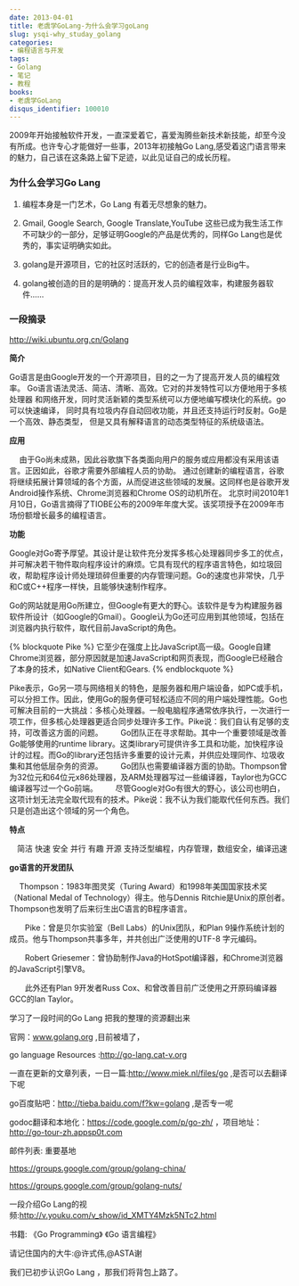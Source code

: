 ```yaml
---
date: 2013-04-01
title: 老虞学GoLang-为什么会学习goLang
slug: ysqi-why_studay_golang
categories:
- 编程语言与开发
tags:
- Golang
- 笔记
- 教程
books:
- 老虞学GoLang
disqus_identifier: 100010
---
```


2009年开始接触软件开发，一直深爱着它，喜爱淘腾些新技术新技能，却至今没有所成。也许专心才能做好一些事，2013年初接触Go Lang,感受着这门语言带来的魅力，自己该在这条路上留下足迹，以此见证自己的成长历程。


### 为什么会学习Go Lang

1.  编程本身是一门艺术，Go Lang 有着无尽想象的魅力。

2. Gmail, Google Search, Google Translate,YouTube 这些已成为我生活工作不可缺少的一部分，足够证明Google的产品是优秀的，同样Go Lang也是优秀的，事实证明确实如此。

3. golang是开源项目，它的社区时活跃的，它的创造者是行业Big牛。

4. golang被创造的目的是明确的：提高开发人员的编程效率，构建服务器软件......


### 一段摘录

http://wiki.ubuntu.org.cn/Golang

**简介**

Go语言是由Google开发的一个开源项目，目的之一为了提高开发人员的编程效率。 Go语言语法灵活、简洁、清晰、高效。它对的并发特性可以方便地用于多核处理器 和网络开发，同时灵活新颖的类型系统可以方便地编写模块化的系统。go可以快速编译， 同时具有垃圾内存自动回收功能，并且还支持运行时反射。Go是一个高效、静态类型， 但是又具有解释语言的动态类型特征的系统级语法。

**应用**

　  由于Go尚未成熟，因此谷歌旗下各类面向用户的服务或应用都没有采用该语言。正因如此，谷歌才需要外部编程人员的协助。
通过创建新的编程语言，谷歌将继续拓展计算领域的各个方面，从而促进这些领域的发展。这同样也是谷歌开发Android操作系统、Chrome浏览器和Chrome OS的动机所在。
北京时间2010年1月10日，Go语言摘得了TIOBE公布的2009年年度大奖。该奖项授予在2009年市场份额增长最多的编程语言。

**功能**

 Google对Go寄予厚望。其设计是让软件充分发挥多核心处理器同步多工的优点，并可解决若干物件取向程序设计的麻烦。它具有现代的程序语言特色，如垃圾回收，帮助程序设计师处理琐碎但重要的内存管理问题。Go的速度也非常快，几乎和C或C++程序一样快，且能够快速制作程序。 　　

Go的网站就是用Go所建立，但Google有更大的野心。该软件是专为构建服务器软件所设计（如Google的Gmail）。Google认为Go还可应用到其他领域，包括在浏览器内执行软件，取代目前JavaScript的角色。 　　

{% blockquote Pike %}
它至少在强度上比JavaScript高一级。Google自建Chrome浏览器，部分原因就是加速JavaScript和网页表现，而Google已经融合了本身的技术，如Native Client和Gears.
{% endblockquote %}

Pike表示，Go另一项与网络相关的特色，是服务器和用户端设备，如PC或手机，可以分担工作。因此，使用Go的服务便可轻松适应不同的用户端处理性能。Go也可解决目前的一大挑战：多核心处理器。一般电脑程序通常依序执行，一次进行一项工作，但多核心处理器更适合同步处理许多工作。Pike说：我们自认有足够的支持，可改善这方面的问题。 　　Go团队正在寻求帮助。其中一个重要领域是改善Go能够使用的runtime library。这类library可提供许多工具和功能，加快程序设计的过程。而Go的library还包括许多重要的设计元素，并供应处理同作、垃圾收集和其他低层杂务的资源。 　　Go团队也需要编译器方面的协助。Thompson曾为32位元和64位元x86处理器，及ARM处理器写过一些编译器，Taylor也为GCC编译器写过一个Go前端。 　　尽管Google对Go有很大的野心，该公司也明白，这项计划无法完全取代现有的技术。Pike说：我不认为我们能取代任何东西。我们只是创造出这个领域的另一个角色。

**特点**

　简洁 快速 安全 并行 有趣 开源 支持泛型编程，内存管理，数组安全，编译迅速


**go语言的开发团队**

　 Thompson：1983年图灵奖（Turing Award）和1998年美国国家技术奖（National Medal of Technology）得主。他与Dennis Ritchie是Unix的原创者。Thompson也发明了后来衍生出C语言的B程序语言。

　　Pike：曾是贝尔实验室（Bell Labs）的Unix团队，和Plan 9操作系统计划的成员。他与Thompson共事多年，并共创出广泛使用的UTF-8 字元编码。

　　Robert Griesemer：曾协助制作Java的HotSpot编译器，和Chrome浏览器的JavaScript引擎V8。

　　此外还有Plan 9开发者Russ Cox、和曾改善目前广泛使用之开原码编译器GCC的Ian Taylor。




学习了一段时间的Go Lang 把我的整理的资源翻出来

官网：www.golang.org ,目前被墙了，

go language Resources :http://go-lang.cat-v.org

一直在更新的文章列表，一日一篇:http://www.miek.nl/files/go ,是否可以去翻译下呢

go百度贴吧：http://tieba.baidu.com/f?kw=golang  ,是否专一呢


godoc翻译和本地化：https://code.google.com/p/go-zh/ ，项目地址：http://go-tour-zh.appsp0t.com

邮件列表: 重要基地

https://groups.google.com/group/golang-china/

https://groups.google.com/group/golang-nuts/

一段介绍Go Lang的视频:http://v.youku.com/v_show/id_XMTY4Mzk5NTc2.html

书籍: 《Go Programming》 《Go 语言编程》

请记住国内的大牛:@许式伟,@ASTA谢



我们已初步认识Go Lang ，那我们将背包上路了。
